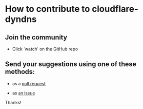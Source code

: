 # How to contribute to cloudflare-dyndns

## Join the community

- Click 'watch' on the GitHub repo

## Send your suggestions using one of these methods:

- as a [pull request](https://github.com/yaleman/cloudflare-dyndns/pulls)

- as [an issue](https://github.com/yaleman/cloudflare-dyndns/issues/new)

Thanks!